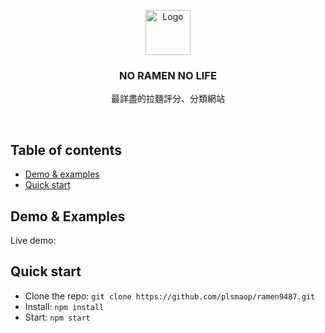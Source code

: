 <p align="center">
  <a href="https://github.com/plsmaop/ramen9487/">
    <img src="https://i.pinimg.com/originals/56/47/15/5647153df9bb52f5eafb7fb37afcb857.jpg" alt="Logo" width=72 height=72>
  </a>

  <h3 align="center">NO RAMEN NO LIFE</h3>

  <p align="center">
    最詳盡的拉麵評分、分類網站
    <br>
  </p>
</p>

<br>

## Table of contents
- [Demo & examples](#demo-&-examples)
- [Quick start](#quick-start)


## Demo & Examples

Live demo: 

## Quick start

- Clone the repo: `git clone https://github.com/plsmaop/ramen9487.git`
- Install: `npm install`
- Start: `npm start`




